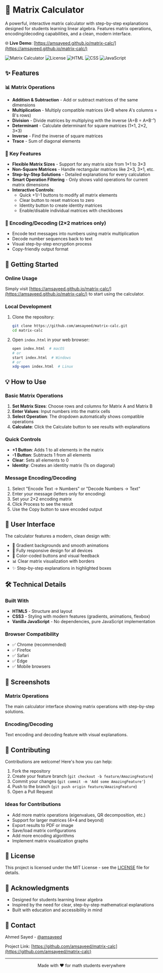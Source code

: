 # 🧮 Matrix Calculator

A powerful, interactive matrix calculator with step-by-step explanations designed for students learning linear algebra. Features matrix operations, encoding/decoding capabilities, and a clean, modern interface.

🌐 **Live Demo**: [https://amsayeed.github.io/matrix-calc/](https://amsayeed.github.io/matrix-calc/)

![Matrix Calculator](https://img.shields.io/badge/Matrix-Calculator-blue?style=for-the-badge)
![License](https://img.shields.io/badge/License-MIT-green?style=for-the-badge)
![HTML](https://img.shields.io/badge/HTML5-E34F26?style=for-the-badge&logo=html5&logoColor=white)
![CSS](https://img.shields.io/badge/CSS3-1572B6?style=for-the-badge&logo=css3&logoColor=white)
![JavaScript](https://img.shields.io/badge/JavaScript-F7DF1E?style=for-the-badge&logo=javascript&logoColor=black)

## ✨ Features

### 📊 Matrix Operations
- **Addition & Subtraction** - Add or subtract matrices of the same dimensions
- **Multiplication** - Multiply compatible matrices (A×B where A's columns = B's rows)
- **Division** - Divide matrices by multiplying with the inverse (A÷B = A×B⁻¹)
- **Determinant** - Calculate determinant for square matrices (1×1, 2×2, 3×3)
- **Inverse** - Find the inverse of square matrices
- **Trace** - Sum of diagonal elements

### 🎯 Key Features
- **Flexible Matrix Sizes** - Support for any matrix size from 1×1 to 3×3
- **Non-Square Matrices** - Handle rectangular matrices like 2×3, 3×1, etc.
- **Step-by-Step Solutions** - Detailed explanations for every calculation
- **Smart Operation Filtering** - Only shows valid operations for current matrix dimensions
- **Interactive Controls**:
  - Quick +1/-1 buttons to modify all matrix elements
  - Clear button to reset matrices to zero
  - Identity button to create identity matrices
  - Enable/disable individual matrices with checkboxes

### 🔐 Encoding/Decoding (2×2 matrices only)
- Encode text messages into numbers using matrix multiplication
- Decode number sequences back to text
- Visual step-by-step encryption process
- Copy-friendly output format

## 🚀 Getting Started

### Online Usage
Simply visit [https://amsayeed.github.io/matrix-calc/](https://amsayeed.github.io/matrix-calc/) to start using the calculator.

### Local Development
1. Clone the repository:
   ```bash
   git clone https://github.com/amsayeed/matrix-calc.git
   cd matrix-calc
   ```

2. Open `index.html` in your web browser:
   ```bash
   open index.html  # macOS
   # or
   start index.html  # Windows
   # or
   xdg-open index.html  # Linux
   ```

## 💡 How to Use

### Basic Matrix Operations
1. **Set Matrix Sizes**: Choose rows and columns for Matrix A and Matrix B
2. **Enter Values**: Input numbers into the matrix cells
3. **Select Operation**: The dropdown automatically shows compatible operations
4. **Calculate**: Click the Calculate button to see results with explanations

### Quick Controls
- **+1 Button**: Adds 1 to all elements in the matrix
- **-1 Button**: Subtracts 1 from all elements
- **Clear**: Sets all elements to 0
- **Identity**: Creates an identity matrix (1s on diagonal)

### Message Encoding/Decoding
1. Select "Encode Text → Numbers" or "Decode Numbers → Text"
2. Enter your message (letters only for encoding)
3. Set your 2×2 encoding matrix
4. Click Process to see the result
5. Use the Copy button to save encoded output

## 🎨 User Interface

The calculator features a modern, clean design with:
- 🎯 Gradient backgrounds and smooth animations
- 📱 Fully responsive design for all devices
- 🎨 Color-coded buttons and visual feedback
- 📊 Clear matrix visualization with borders
- ✨ Step-by-step explanations in highlighted boxes

## 🛠️ Technical Details

### Built With
- **HTML5** - Structure and layout
- **CSS3** - Styling with modern features (gradients, animations, flexbox)
- **Vanilla JavaScript** - No dependencies, pure JavaScript implementation

### Browser Compatibility
- ✅ Chrome (recommended)
- ✅ Firefox
- ✅ Safari
- ✅ Edge
- ✅ Mobile browsers

## 📸 Screenshots

### Matrix Operations
The main calculator interface showing matrix operations with step-by-step solutions.

### Encoding/Decoding
Text encoding and decoding feature with visual explanations.

## 🤝 Contributing

Contributions are welcome! Here's how you can help:

1. Fork the repository
2. Create your feature branch (`git checkout -b feature/AmazingFeature`)
3. Commit your changes (`git commit -m 'Add some AmazingFeature'`)
4. Push to the branch (`git push origin feature/AmazingFeature`)
5. Open a Pull Request

### Ideas for Contributions
- Add more matrix operations (eigenvalues, QR decomposition, etc.)
- Support for larger matrices (4×4 and beyond)
- Export results to PDF or image
- Save/load matrix configurations
- Add more encoding algorithms
- Implement matrix visualization graphs

## 📝 License

This project is licensed under the MIT License - see the [LICENSE](LICENSE) file for details.

## 🙏 Acknowledgments

- Designed for students learning linear algebra
- Inspired by the need for clear, step-by-step mathematical explanations
- Built with education and accessibility in mind

## 📧 Contact

Ahmed Sayed - [@amsayeed](https://github.com/amsayeed)

Project Link: [https://github.com/amsayeed/matrix-calc](https://github.com/amsayeed/matrix-calc)

---

<p align="center">Made with ❤️ for math students everywhere</p>